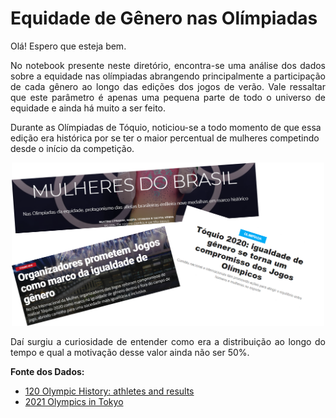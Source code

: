 # Equidade de Gênero nas Olímpiadas

Olá! Espero que esteja bem.

<p align="justify">
No notebook presente neste diretório, encontra-se uma análise dos dados sobre a equidade nas olímpiadas abrangendo principalmente a participação de cada gênero ao longo das edições dos jogos de verão. Vale ressaltar que este parâmetro é apenas uma pequena parte de todo o universo de equidade e ainda há muito a ser feito.

Durante as Olímpiadas de Tóquio, noticiou-se a todo momento de que essa edição era histórica por se ter o maior percentual de mulheres competindo desde o início da competição. 
 <p/>
 
 <p align="center">
 <img src="./Imagens/Noticiario.png" width="500">
 <p/>
 
 <p align="justify">
  Daí surgiu a curiosidade de entender como era a distribuição ao longo do tempo e qual a motivação desse valor ainda não ser 50%.
  
**Fonte dos Dados:**
  - [120 Olympic History: athletes and results](https://www.kaggle.com/heesoo37/120-years-of-olympic-history-athletes-and-results)
  - [2021 Olympics in Tokyo](https://www.kaggle.com/arjunprasadsarkhel/2021-olympics-in-tokyo)
  <p/>
